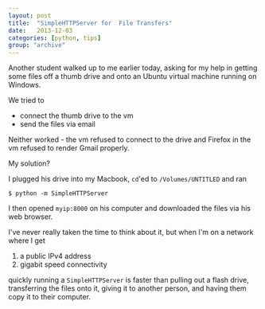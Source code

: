 ```yaml
---
layout: post
title:  "SimpleHTTPServer for  File Transfers"
date:   2013-12-03
categories: [python, tips]
group: "archive"
---
```


Another student walked up to me earlier today, asking for my help in getting some files off a thumb drive and onto an Ubuntu virtual machine running on Windows. 

We tried to

- connect the thumb drive to the vm
- send the files via email

Neither worked - the vm refused to connect to the drive and Firefox in the vm refused to render Gmail properly.

My solution?

I plugged his drive into my Macbook, `cd`'ed to `/Volumes/UNTITLED` and ran

    $ python -m SimpleHTTPServer
    
I then opened `myip:8000` on his computer and downloaded the files via his web browser. 

I've never really taken the time to think about it, but when I'm on a network where I get

1. a public IPv4 address
2. gigabit speed connectivity

quickly running a `SimpleHTTPServer` is faster than pulling out a flash drive, transferring the files onto it, giving it to another person, and having them copy it to their computer.